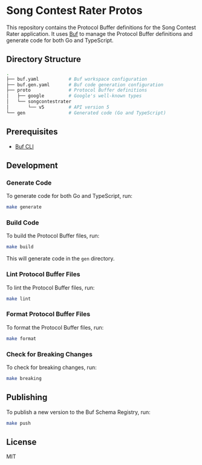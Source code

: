 # Song Contest Rater Protos

This repository contains the Protocol Buffer definitions for the Song Contest Rater application. It uses [Buf](https://buf.build/) to manage the Protocol Buffer definitions and generate code for both Go and TypeScript.

## Directory Structure

```sh
.
├── buf.yaml           # Buf workspace configuration
├── buf.gen.yaml       # Buf code generation configuration
├── proto              # Protocol Buffer definitions
│   ├── google         # Google's well-known types
│   └── songcontestrater
│       └── v5         # API version 5
└── gen                # Generated code (Go and TypeScript)
```

## Prerequisites

- [Buf CLI](https://buf.build/docs/installation)

## Development

### Generate Code

To generate code for both Go and TypeScript, run:

```sh
make generate
```

### Build Code

To build the Protocol Buffer files, run:

```sh
make build
```

This will generate code in the `gen` directory.

### Lint Protocol Buffer Files

To lint the Protocol Buffer files, run:

```sh
make lint
```

### Format Protocol Buffer Files

To format the Protocol Buffer files, run:

```sh
make format
```

### Check for Breaking Changes

To check for breaking changes, run:

```sh
make breaking
```

## Publishing

To publish a new version to the Buf Schema Registry, run:

```sh
make push
```

## License

MIT
